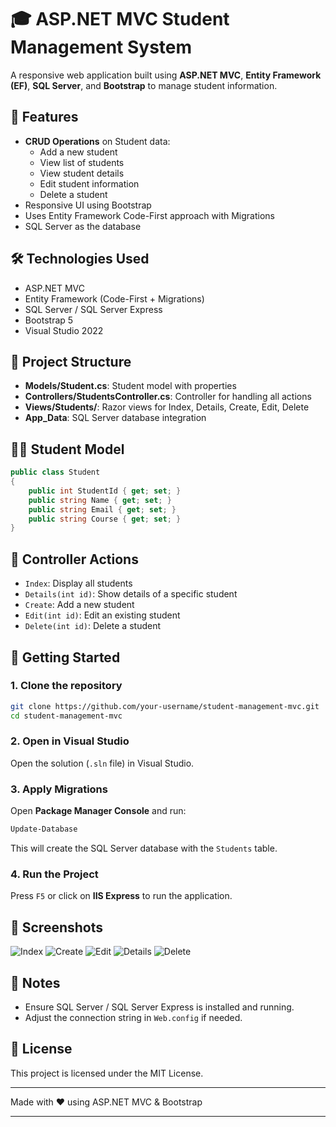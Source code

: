 
# 🎓 ASP.NET MVC Student Management System

A responsive web application built using **ASP.NET MVC**, **Entity Framework (EF)**, **SQL Server**, and **Bootstrap** to manage student information.

## 📌 Features

- **CRUD Operations** on Student data:
  - Add a new student
  - View list of students
  - View student details
  - Edit student information
  - Delete a student
- Responsive UI using Bootstrap
- Uses Entity Framework Code-First approach with Migrations
- SQL Server as the database

## 🛠 Technologies Used

- ASP.NET MVC
- Entity Framework (Code-First + Migrations)
- SQL Server / SQL Server Express
- Bootstrap 5
- Visual Studio 2022

## 🧩 Project Structure

- **Models/Student.cs**: Student model with properties
- **Controllers/StudentsController.cs**: Controller for handling all actions
- **Views/Students/**: Razor views for Index, Details, Create, Edit, Delete
- **App_Data**: SQL Server database integration

## 🧑‍🎓 Student Model

```csharp
public class Student
{
    public int StudentId { get; set; }
    public string Name { get; set; }
    public string Email { get; set; }
    public string Course { get; set; }
}
```

## 📄 Controller Actions

- `Index`: Display all students
- `Details(int id)`: Show details of a specific student
- `Create`: Add a new student
- `Edit(int id)`: Edit an existing student
- `Delete(int id)`: Delete a student

## 🚀 Getting Started

### 1. Clone the repository

```bash
git clone https://github.com/your-username/student-management-mvc.git
cd student-management-mvc
```

### 2. Open in Visual Studio

Open the solution (`.sln` file) in Visual Studio.

### 3. Apply Migrations

Open **Package Manager Console** and run:

```bash
Update-Database
```

This will create the SQL Server database with the `Students` table.

### 4. Run the Project

Press `F5` or click on **IIS Express** to run the application.

## 📱 Screenshots

![Index](https://github.com/user-attachments/assets/0e10f63f-8bf7-4601-8d5f-84d92f98c629)
![Create](https://github.com/user-attachments/assets/cc8eff14-95eb-45e8-9327-ff0bb7ce3fca)
![Edit](https://github.com/user-attachments/assets/43f8645f-3649-41f8-921e-558885bc3a0e)
![Details](https://github.com/user-attachments/assets/cd6253b0-30f5-47c7-8709-b91a2bcd57bd)
![Delete](https://github.com/user-attachments/assets/bf3b4a3a-12e5-4bda-8f0b-5a2fe9c0990b)

## 📌 Notes

- Ensure SQL Server / SQL Server Express is installed and running.
- Adjust the connection string in `Web.config` if needed.

## 📝 License

This project is licensed under the MIT License.

---

Made with ❤️ using ASP.NET MVC & Bootstrap

---

